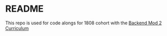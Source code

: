 # README

This repo is used for code alongs for 1808 cohort with the [Backend Mod 2 Curriculum](http://backend.turing.io/module2/resources/curriculum)

